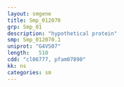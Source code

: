 ```yaml
---
layout: smgene
title: Smp_012070
grp: Smp_01
description: "hypothetical protein"
smp: Smp_012070.1
uniprot: "G4VS07"
length:   510
cdd: "cl06777, pfam07890"
kk: ns
categories: sm
---
```

